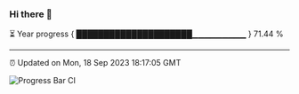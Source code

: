 ### Hi there 👋

⏳ Year progress { █████████████████████▁▁▁▁▁▁▁▁▁ } 71.44 %

---

⏰ Updated on Mon, 18 Sep 2023 18:17:05 GMT

![Progress Bar CI](https://github.com/liununu/liununu/workflows/Progress%20Bar%20CI/badge.svg)
